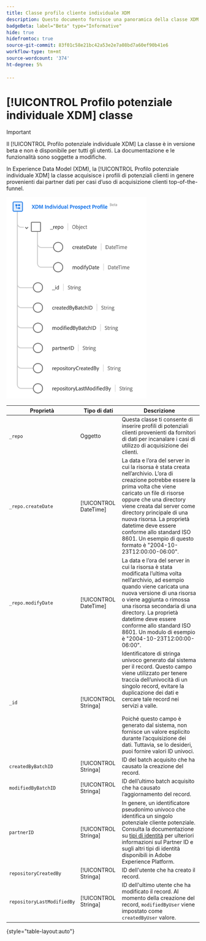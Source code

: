```yaml
---
title: Classe profilo cliente individuale XDM
description: Questo documento fornisce una panoramica della classe XDM Individual Prospect Profile in Experience Data Model (XDM).
badgeBeta: label="Beta" type="Informative"
hide: true
hidefromtoc: true
source-git-commit: 83f01c58e21bc42a53e2e7a08bd7a60ef90b41e6
workflow-type: tm+mt
source-wordcount: '374'
ht-degree: 5%

---
```


# [!UICONTROL Profilo potenziale individuale XDM] classe

>[!IMPORTANT]
>
>Il [!UICONTROL Profilo potenziale individuale XDM] La classe è in versione beta e non è disponibile per tutti gli utenti. La documentazione e le funzionalità sono soggette a modifiche.

In Experience Data Model (XDM), la [!UICONTROL Profilo potenziale individuale XDM] la classe acquisisce i profili di potenziali clienti in genere provenienti dai partner dati per casi d’uso di acquisizione clienti top-of-the-funnel.

![Il diagramma dello schema della classe Prospect XDM.](../images/classes/individual-prospect-profile.png)

| Proprietà | Tipo di dati | Descrizione |
| --- | --- | --- |
| `_repo` | Oggetto | Questa classe ti consente di inserire profili di potenziali clienti provenienti da fornitori di dati per incanalare i casi di utilizzo di acquisizione dei clienti. |
| `_repo.createDate` | [!UICONTROL DateTime] | La data e l’ora del server in cui la risorsa è stata creata nell’archivio. L’ora di creazione potrebbe essere la prima volta che viene caricato un file di risorse oppure che una directory viene creata dal server come directory principale di una nuova risorsa. La proprietà datetime deve essere conforme allo standard ISO 8601. Un esempio di questo formato è &quot;2004-10-23T12:00:00-06:00&quot;. |
| `_repo.modifyDate` | [!UICONTROL DateTime] | La data e l’ora del server in cui la risorsa è stata modificata l’ultima volta nell’archivio, ad esempio quando viene caricata una nuova versione di una risorsa o viene aggiunta o rimossa una risorsa secondaria di una directory. La proprietà datetime deve essere conforme allo standard ISO 8601. Un modulo di esempio è &quot;2004-10-23T12:00:00-06:00&quot;. |
| `_id` | [!UICONTROL Stringa] | Identificatore di stringa univoco generato dal sistema per il record. Questo campo viene utilizzato per tenere traccia dell’univocità di un singolo record, evitare la duplicazione dei dati e cercare tale record nei servizi a valle.<br><br>Poiché questo campo è generato dal sistema, non fornisce un valore esplicito durante l’acquisizione dei dati. Tuttavia, se lo desideri, puoi fornire valori ID univoci. |
| `createdByBatchID` | [!UICONTROL Stringa] | ID del batch acquisito che ha causato la creazione del record. |
| `modifiedByBatchID` | [!UICONTROL Stringa] | ID dell’ultimo batch acquisito che ha causato l’aggiornamento del record. |
| `partnerID` | [!UICONTROL Stringa] | In genere, un identificatore pseudonimo univoco che identifica un singolo potenziale cliente potenziale. Consulta la documentazione su [tipi di identità](../../identity-service/namespaces.md#identity-types) per ulteriori informazioni sul Partner ID e sugli altri tipi di identità disponibili in Adobe Experience Platform. |
| `repositoryCreatedBy` | [!UICONTROL Stringa] | ID dell&#39;utente che ha creato il record. |
| `repositoryLastModifiedBy` | [!UICONTROL Stringa] | ID dell&#39;ultimo utente che ha modificato il record. Al momento della creazione del record, `modifiedByUser` viene impostato come `createdByUser` valore. |

{style="table-layout:auto"}
